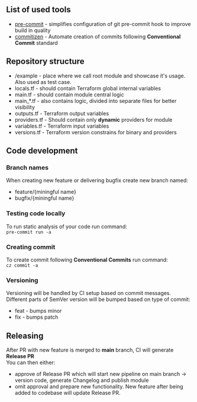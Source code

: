 ## List of used tools
* [pre-commit](https://pre-commit.com/) - simplifies configuration of git pre-commit hook to improve build in quality
* [commitizen](https://commitizen-tools.github.io/commitizen/) - Automate creation of commits following **Conventional Commit** standard

## Repository structure
* /example - place where we call root module and showcase it's usage. Also used as test case.
* locals.tf - should contain Terraform global internal variables
* main.tf - should contain module central logic
* main_*.tf - also contains logic, divided into separate files for better visibility
* outputs.tf - Terraform output variables
* providers.tf - Should contain only **dynamic** providers for module
* variables.tf - Terraform input variables
* versions.tf - Terraform version constrains for binary and providers

## Code development
### Branch names
When creating new feature or delivering bugfix create new branch named:</br>
- feature/{miningful name}
- bugfix/{miningful name}

### Testing code locally
To run static analysis of your code run command:</br>
`pre-commit run -a`

### Creating commit
To create commit following **Conventional Commits** run command:</br>
`cz commit -a`

### Versioning
Versioning will be handled by CI setup based on commit messages.</br>
Different parts of SemVer version will be bumped based on type of commit:
* feat - bumps minor
* fix - bumps patch

## Releasing
After PR with new feature is merged to **main** branch, CI will generate **Release PR**</br>
You can then either: 
* approve of Release PR which will start new pipeline on main branch -> version code, generate Changelog and publish module
* omit approval and prepare new functionality. New feature after being added to codebase will update Release PR.

